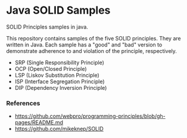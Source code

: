 # Java SOLID Samples
SOLID Principles samples in java.

This repository contains samples of the five SOLID principles. They are written in Java. 
Each sample has a "good" and "bad" version to demonstrate adherence to and violation of 
the principle, respectively.

- SRP (Single Responsibility Principle)
- OCP (Open/Closed Principle)
- LSP (Liskov Substitution Principle)
- ISP (Interface Segregation Principle)
- DIP (Dependency Inversion Principle)

### References
- https://github.com/webpro/programming-principles/blob/gh-pages/README.md
- https://github.com/mikeknep/SOLID